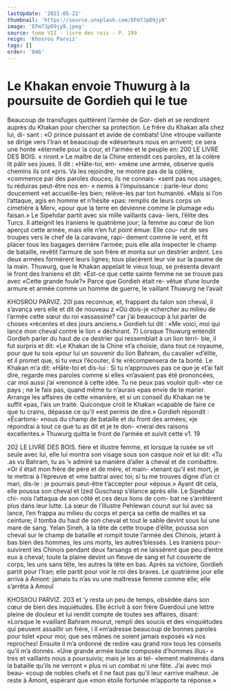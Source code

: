```yaml
---
lastUpdate: '2021-05-22'
thumbnail: 'https://source.unsplash.com/EFm7JpD9jy8'
image: 'EFm7JpD9jy8.jpeg'
source: tome VII - livre des rois - P. 199
reign: 'Khosrou Parviz'
tags: []
order: '046'
---
```


# Le Khakan envoie Thuwurg à la poursuite de Gordieh qui le tue

Beaucoup de transfuges quittèrent l’armée de Gor-
dieh et se rendirent auprès du Khakan pour chercher sa protection. Le frère du Khakan alla chez lui, di- sant : «O prince puissant et avide de combats! Une «troupe vaillante se dirige vers l’Iran et beaucoup de «déserteurs nous en arrivent; ce sera une honte «éternelle pour la cour, et l’armée et le peuple en:
200 LE LIVRE DES BOIS.
« riront.» Le maître de la Chine entendit ces paroles,
et la colère lit pâlir ses joues. Il dit : «Hâte-toi, em- «mène une armée, observe quels chemins ils ont «pris. Va les rejoindre, ne montre pas de la colère, «commence par des paroles douces; ils ne connais- «sent pas nos usages; tu réduiras peut-être nos en-
« nemis à l’impuissance : parle-leur donc doucement «et accueille-les bien; relève-les par ton humanité. «Mais si l’on l’attaque, agis en homme et n’hésite
«pas: remplis de leurs corps un cimetière à Merv,
«pour que la terre en devienne comme le plumage «du faisan.»
Le Sipehdar partit avec six mille vaillants cava- liers, l’élite des Turcs. Il atteignit les Iraniens le quatrième jour; la femme au cœur de lion aperçut cette armée, mais elle n’en fut point émue: Elle cou-
rut de ses troupes vers le chef de la caravane, rapi- dement comme le vent, et fit placer tous les bagages derrière l’armée; puis elle alla inspecter le champ de bataille, revêtit l’armure de son frère et monta sur
un destrier ardent. Les deux armées formèrent leurs lignes; tous placèrent leur vie sur la paume de la main. Thuwurg, que le Khakan appelait le vieux loup, se présenta devant le front des Iraniens et dit: «Est-ce que cette sainte femme ne se trouve pas avec «Cette grande foule?» Parce que Gordieh était re- vêtue d’une lourde armure et armée comme un homme de guerre, le vaillant Thuwurg ne l’avait

KHOSROU PARVIZ. 20l pas reconnue, et, frappant du talon son cheval, il
s’avança vers elle et dit de nouveau z «Où dois-je «chercher au milieu de l’armée cette sœur du roi «assassiné? car j’ai beaucoup à lui parler de choses «récentes et des jours anciens.» Gordieh lui dit : «Me voici, moi qui lance mon cheval contre le lion « déchirant. 7)
Lorsque Thuwurg entendit Gordieh parler du
haut de ce destrier qui ressemblait à un lion terri-
ble, il fut surpris et dit: «Le Khakan de la Chine
«t’a choisie, dans tout ce royaume, pour que tu sois
«pour lui un souvenir du lion Bahram, du cavalier «d’élite, et il promet que, si tu veux l’écouter, il te
«récompensera de ta bonté. Le Khakan m’a dit:
«Hâte-toi et dis-lui : Si tu n’approuves pas ce que je
«t’ai fait dire, regarde mes paroles comme si elles «n’avaient pas été prononcées, car moi aussi j’ai
«renoncé à cette idée. Tu ne peux pas vouloir quit-
«ter ce pays ; ne le fais pas, quand même tu n’aurais «pas envie de te marier. Arrange les affaires de cette «manière, et si un conseil du Khakan ne te suffit «pas, l’ais un traité. Quiconque croit le Khakan «capable de faire ce que tu crains, dépasse ce qu’il
«est permis de dire.» Gordieh répondit : «Écartons- «nous du champ de bataille et du front des armées; «je répondrai à tout ce que tu as dit et je te don- «nerai des raisons excellentes.»
Thuwurg quitta le front de l’armée et suivit cette
v1. 19

202 LE LIVRE DES BOIS.
fière et illustre femme, et lorsque la rusée se vit
seule avec lui, elle lui montra son visage sous son
casque noir et lui dit: «Tu .as vu Bahram, tu as ’« admiré sa manière d’aller à cheval et de combattre.
«Or il était mon frère de père et de mère, et main-
«tenant qu’il est mort, je te mettrai à l’épreuve et
«me battrai avec toi; si tu me trouves digne d’un
cr mari, dis-le : je pourrais peut-être t’accepter pour «époux.» Ayant dit cela, elle poussa son cheval et
Ized Guschasp s’élance après elle. Le Sipehdar chi-
nois l’attaqua de son côté et ces deux lions de com-
bat ne s’arrêtèrent plus dans leur lutte. La sœur de l’illustre Pehlewan courut sur lui avec sa lance, l’en
frappa au milieu du corps et perça sa cette de mailles et sa ceinture; il tomba du haut de son cheval et tout le sable devint sous lui une mare de sang. Yelan Sineh, à la tête de cette troupe d’élite, poussa son
cheval sur le champ de bataille et rompit toute l’armée des Chinois, jetant à bas bien des hommes,
les uns morts, les autres’blessés. Les Iraniens pour- suivirent les Chinois pendant deux farsangs et ne laissèrent que peu d’entre eux à cheval; toute la plaine devint un fleuve de sang et fut couverte de corps, les uns sans tête, les autres la tête en bas.
Après sa victoire, Gordieh partit pour l’Iran; elle
partit pour voir le roi des braves. Le quatrième jour elle arriva à Amont: jamais tu n’as vu une
maîtresse femme comme elle; elle s’arrêta à Amouî

KHOSltOU PARVIZ. 203 et ’y resta un peu de temps, obsédée dans son cœur
de bien des inquiétudes. Elle écrivit à son frère Guerdouî une lettre pleine de douleur et lui rendit compte de toutes ses affaires, disant: «Lorsque le «vaillant Bahram mourut, rempli des soucis et des «inquiétudes qui peuvent assaillir un frère, i il «m’adresse beaucoup de bonnes paroles pour tolet «pour moi; que ses mânes ne soient jamais exposés
«à nos reproches! Ensuite il m’a ordonné de redire
«au grand roi» tous les conseils qu’il m’a donnés.
«Une grande armée toute composée d’hommes illus-
« tres et vaillants nous a poursuivis; mais je les ai tel-
«lement malmenés dans la bataille qu’ils ne verront
« plus ni un combat ni une fête. J’ai avec moi beau-
«coup de nobles chefs et il ne faut pas qu’il leur
«arrive malheur. Je reste à Amont, espérant que «mon étoile fortunée m’apporte ta réponse.»
